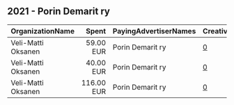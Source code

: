 ## 2021 - Porin Demarit ry 
|OrganizationName|Spent|PayingAdvertiserNames|CreativeUrls|Impressions|Genders|AgeBrackets|CountryCodes|BillingAddresses|CandidateBallotInformation|
|:---|---:|:---|:---|---:|:---|:---|:---|:---|:---|
|Veli-Matti Oksanen|59.00 EUR|Porin Demarit ry|[0](https://www.snap.com/political-ads/asset/eda7ae559469b771e1d87b36987559b53527bd4c9379f252038c35ee43f308f5?mediaType=jpg)|24,001||18-40|finland|FI|Veli Matti Oksanen|
|Veli-Matti Oksanen|40.00 EUR|Porin Demarit ry|[0](https://www.snap.com/political-ads/asset/287121d102f492c87ac4a8894b6a9c41c4ea7a98ab462847a6735306cafbfe4b?mediaType=jpg)|15,412||18-40|finland|FI|Veli Matti Oksanen|
|Veli-Matti Oksanen|116.00 EUR|Porin Demarit ry|[0](https://www.snap.com/political-ads/asset/d98774c0e682f099bbb7186cdc9023e103dcaf5c012d139263ece32e29f727c6?mediaType=jpg)|33,862||18-40|finland|FI|Veli Matti Oksanen|
